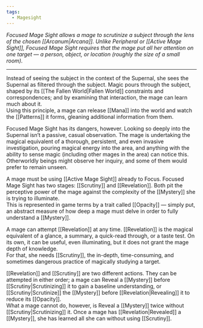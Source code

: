 ```yaml
---
tags:
  - Magesight
---
```


_Focused Mage Sight allows a mage to scrutinize a subject through the lens of the chosen [[Arcanum|Arcana]]. Unlike Peripheral or [[Active Mage Sight]], Focused Mage Sight requires that the mage put all her attention on one target — a person, object, or location (roughly the size of a small room)._

---

Instead of seeing the subject in the context of the Supernal, she sees the Supernal as filtered through the subject. Magic pours through the subject, shaped by its [[The Fallen World|Fallen World]] constraints and correspondences; and by examining that interaction, the mage can learn much about it.\
Using this principle, a mage can release [[Mana]] into the world and watch the [[Patterns]] it forms, gleaning additional information from them.

Focused Mage Sight has its dangers, however. Looking so deeply into the Supernal isn’t a passive, casual observation. The mage is undertaking the magical equivalent of a thorough, persistent, and even invasive investigation, pouring magical energy into the area, and anything with the ability to sense magic (including other mages in the area) can notice this.\
Otherworldly beings might observe her inquiry, and some of them would prefer to remain unseen.

A mage must be using [[Active Mage Sight]] already to Focus. Focused Mage Sight has two stages: [[Scrutiny]] and [[Revelation]]. Both pit the perceptive power of the mage against the complexity of the [[Mystery]] she is trying to illuminate.\
This is represented in game terms by a trait called [[Opacity]] — simply put, an abstract measure of how deep a mage must delve in order to fully understand a [[Mystery]]. 

A mage can attempt [[Revelation]] at any time. [[Revelation]] is the magical equivalent of a glance, a summary, a quick-read through, or a taste test. On its own, it can be useful, even illuminating, but it does not grant the mage depth of knowledge.\
For that, she needs [[Scrutiny]], the in-depth, time-consuming, and sometimes dangerous practice of magically studying a target.

[[Revelation]] and [[Scrutiny]] are two different actions. They can be attempted in either order; a mage can Reveal a [[Mystery]] before [[Scrutiny|Scrutinizing]] it to gain a baseline understanding, or [[Scrutiny|Scrutinize]] the [[Mystery]] before [[Revelation|Revealing]] it to reduce its [[Opacity]].\
What a mage cannot do, however, is Reveal a [[Mystery]] twice without [[Scrutiny|Scrutinizing]] it. Once a mage has [[Revelation|Revealed]] a [[Mystery]], she has learned all she can without using [[Scrutiny]].

